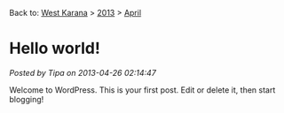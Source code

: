 Back to: [West Karana](/posts/westkarana.md) > [2013](/posts/2013/westkarana.md) > [April](./westkarana.md)
# Hello world!

*Posted by Tipa on 2013-04-26 02:14:47*

Welcome to WordPress. This is your first post. Edit or delete it, then start blogging!
